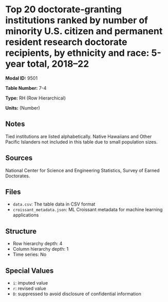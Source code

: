 # Top 20 doctorate-granting institutions ranked by number of minority U.S. citizen and permanent resident research doctorate recipients, by ethnicity and race: 5-year total, 2018–22

**Modal ID:** 9501

**Table Number:** 7-4

**Type:** RH (Row Hierarchical)

**Units:** (Number)

## Notes

Tied institutions are listed alphabetically. Native Hawaiians and Other Pacific Islanders not included in this table due to small population sizes.

## Sources

National Center for Science and Engineering Statistics, Survey of Earned Doctorates.

## Files

- `data.csv`: The table data in CSV format
- `croissant_metadata.json`: ML Croissant metadata for machine learning applications

## Structure

- Row hierarchy depth: 4
- Column hierarchy depth: 1
- Time series: No

## Special Values

- `i`: imputed value
- `r`: revised value
- `D`: suppressed to avoid disclosure of confidential information
